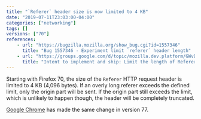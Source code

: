 ```yaml
---
title: "`Referer` header size is now limited to 4 KB"
date: "2019-07-11T23:03:00-04:00"
categories: ["networking"]
tags: []
versions: ["70"]
references:
    - url: "https://bugzilla.mozilla.org/show_bug.cgi?id=1557346"
      title: "Bug 1557346 - Experiment limit `referer` header length"
    - url: "https://groups.google.com/d/topic/mozilla.dev.platform/GWvDmAn8n3M/discussion"
      title: "Intent to implement and ship: Limit the length of Referer header to 4k"
---
```

Starting with Firefox 70, the size of the `Referer` HTTP request header is limited to 4 KB (4,096 bytes). If an overly long referer exceeds the defined limit, only the origin part will be sent. If the origin part still exceeds the limit, which is unlikely to happen though, the header will be completely truncated.

[Google Chrome](https://www.chromestatus.com/feature/5648956820291584) has made the same change in version 77.
